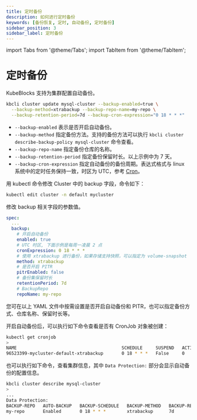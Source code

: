 ```yaml
---
title: 定时备份
description: 如何进行定时备份
keywords: [备份恢复, 定时, 自动备份, 定时备份]
sidebar_position: 3
sidebar_label: 定时备份
---
```


import Tabs from '@theme/Tabs';
import TabItem from '@theme/TabItem';

# 定时备份

KubeBlocks 支持为集群配置自动备份。

<Tabs>

<TabItem value="kbcli" label="kbcli" default>

```bash
kbcli cluster update mysql-cluster --backup-enabled=true \
  --backup-method=xtrabackup --backup-repo-name=my-repo \
  --backup-retention-period=7d --backup-cron-expression="0 18 * * *"
```

- `--backup-enabled` 表示是否开启自动备份。
- `--backup-method` 指定备份方法。支持的备份方法可以执行 `kbcli cluster describe-backup-policy mysql-cluster` 命令查看。
- `--backup-repo-name` 指定备份仓库的名称。
- `--backup-retention-period` 指定备份保留时长。以上示例中为 7 天。
- `--backup-cron-expression` 指定自动备份的备份周期。表达式格式与 linux 系统中的定时任务保持一致，时区为 UTC，参考 [Cron](https://en.wikipedia.org/wiki/Cron)。 

</TabItem>

<TabItem value="kubectl" label="kubectl">

用 kubectl 命令修改 Cluster 中的 backup 字段，命令如下：

```bash
kubectl edit cluster -n default mycluster
```

修改 backup 相关字段的参数值。

```yaml
spec:
  ...
  backup:
    # 开启自动备份
    enabled: true
    # UTC 时区, 下面示例是每周一凌晨 2 点
    cronExpression: 0 18 * * *
    # 使用 xtrabackup 进行备份，如果存储支持快照，可以指定为 volume-snapshot
    method: xtrabackup
    # 是否开启 PITR
    pitrEnabled: false
    # 备份集保留时长
    retentionPeriod: 7d
    # BackupRepo
    repoName: my-repo
```

您可在以上 YAML 文件中按需设置是否开启自动备份和 PITR，也可以指定备份方式、仓库名称、保留时长等。

</TabItem>

</Tabs>

开启自动备份后，可以执行如下命令查看是否有 CronJob 对象被创建：

```bash
kubectl get cronjob
>
NAME                                        SCHEDULE     SUSPEND   ACTIVE   LAST SCHEDULE   AGE
96523399-mycluster-default-xtrabackup       0 18 * * *   False     0        <none>          57m
```

也可以执行如下命令，查看集群信息，其中 `Data Protection:` 部分会显示自动备份的配置信息。

```bash
kbcli cluster describe mysql-cluster
>
...
Data Protection:
BACKUP-REPO   AUTO-BACKUP   BACKUP-SCHEDULE   BACKUP-METHOD   BACKUP-RETENTION
my-repo       Enabled       0 18 * * *        xtrabackup      7d
```
